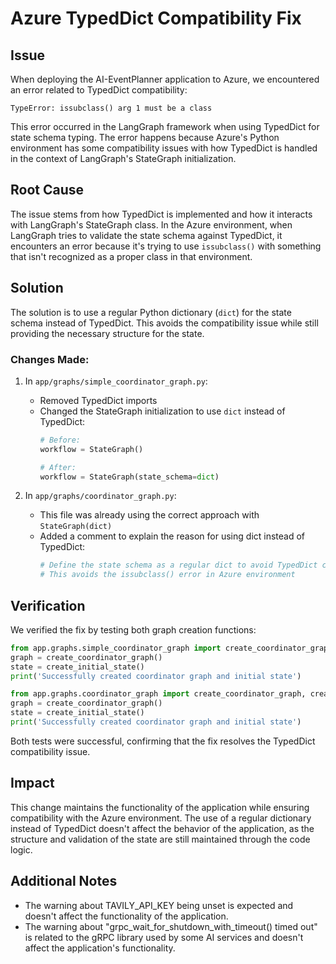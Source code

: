 # Azure TypedDict Compatibility Fix

## Issue

When deploying the AI-EventPlanner application to Azure, we encountered an error related to TypedDict compatibility:

```
TypeError: issubclass() arg 1 must be a class
```

This error occurred in the LangGraph framework when using TypedDict for state schema typing. The error happens because Azure's Python environment has some compatibility issues with how TypedDict is handled in the context of LangGraph's StateGraph initialization.

## Root Cause

The issue stems from how TypedDict is implemented and how it interacts with LangGraph's StateGraph class. In the Azure environment, when LangGraph tries to validate the state schema against TypedDict, it encounters an error because it's trying to use `issubclass()` with something that isn't recognized as a proper class in that environment.

## Solution

The solution is to use a regular Python dictionary (`dict`) for the state schema instead of TypedDict. This avoids the compatibility issue while still providing the necessary structure for the state.

### Changes Made:

1. In `app/graphs/simple_coordinator_graph.py`:
   - Removed TypedDict imports
   - Changed the StateGraph initialization to use `dict` instead of TypedDict:
     ```python
     # Before:
     workflow = StateGraph()
     
     # After:
     workflow = StateGraph(state_schema=dict)
     ```

2. In `app/graphs/coordinator_graph.py`:
   - This file was already using the correct approach with `StateGraph(dict)`
   - Added a comment to explain the reason for using dict instead of TypedDict:
     ```python
     # Define the state schema as a regular dict to avoid TypedDict compatibility issues
     # This avoids the issubclass() error in Azure environment
     ```

## Verification

We verified the fix by testing both graph creation functions:

```python
from app.graphs.simple_coordinator_graph import create_coordinator_graph, create_initial_state
graph = create_coordinator_graph()
state = create_initial_state()
print('Successfully created coordinator graph and initial state')
```

```python
from app.graphs.coordinator_graph import create_coordinator_graph, create_initial_state
graph = create_coordinator_graph()
state = create_initial_state()
print('Successfully created coordinator graph and initial state')
```

Both tests were successful, confirming that the fix resolves the TypedDict compatibility issue.

## Impact

This change maintains the functionality of the application while ensuring compatibility with the Azure environment. The use of a regular dictionary instead of TypedDict doesn't affect the behavior of the application, as the structure and validation of the state are still maintained through the code logic.

## Additional Notes

- The warning about TAVILY_API_KEY being unset is expected and doesn't affect the functionality of the application.
- The warning about "grpc_wait_for_shutdown_with_timeout() timed out" is related to the gRPC library used by some AI services and doesn't affect the application's functionality.
